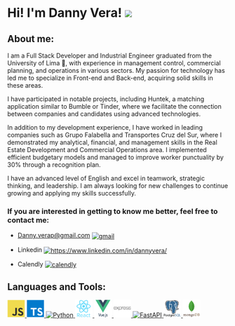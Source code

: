 
<h1 align="left">Hi! I'm Danny Vera! <img src="https://raw.githubusercontent.com/MartinHeinz/MartinHeinz/master/wave.gif" width="40px"></h1>

<h2 align="left">About me:</h2>

I am a Full Stack Developer and Industrial Engineer graduated from the University of Lima 🚀, with experience in management control, commercial planning, and operations in various sectors. My passion for technology has led me to specialize in Front-end and Back-end, acquiring solid skills in these areas.

I have participated in notable projects, including Huntek, a matching application similar to Bumble or Tinder, where we facilitate the connection between companies and candidates using advanced technologies.

In addition to my development experience, I have worked in leading companies such as Grupo Falabella and Transportes Cruz del Sur, where I demonstrated my analytical, financial, and management skills in the Real Estate Development and Commercial Operations area. I implemented efficient budgetary models and managed to improve worker punctuality by 30% through a recognition plan.

I have an advanced level of English and excel in teamwork, strategic thinking, and leadership. I am always looking for new challenges to continue growing and applying my skills successfully.

<h3 align="left">If you are interested in getting to know me better, feel free to contact me:</h3>

- Danny.verap@gmail.com <a href="https://mail.google.com/mail/u/0/#inbox?compose=SxfkdpPSNRWblGbpkzssjbDJhBhZHZLlrRQbXnqSQgHDrWnJFQjRQTlkgVqwJTlwpsPxFmBPVZcNGjpjPxglgWvZzdzwWhzmxFbMtnbwbFNxSsRPBsV" target="_blank"><img align="center" src="https://upload.wikimedia.org/wikipedia/commons/thumb/7/7e/Gmail_icon_%282020%29.svg/2560px-Gmail_icon_%282020%29.svg.png" alt="gmail" height="25" width="30"></a>

- Linkedin <a href="https://www.linkedin.com/in/dannyvera/" target="_blank"><img align="center" src="https://raw.githubusercontent.com/rahuldkjain/github-profile-readme-generator/master/src/images/icons/Social/linked-in-alt.svg" alt="https://www.linkedin.com/in/dannyvera/" height="30" width="40"></a>

- Calendly <a href="https://calendly.com/danny-verap/45min" target="_blank"><img align="center" src="https://ww1.freelogovectors.net/wp-content/uploads/2023/05/calendly_logo-freelogovectors.net_.png" alt="calendly" height="30" width="40"></a>


<p align="left">

<h2 align="left">Languages and Tools:</h2>
<p align="left"> 
 <a href="https://developer.mozilla.org/en-US/docs/Web/JavaScript" target="_blank" rel="noreferrer"> <img src="https://raw.githubusercontent.com/devicons/devicon/master/icons/javascript/javascript-original.svg" alt="javascript" width="40" height="40"/> </a>
  <a href="https://www.typescriptlang.org/" target="_blank" rel="noreferrer"> <img src="https://raw.githubusercontent.com/devicons/devicon/master/icons/typescript/typescript-original.svg" alt="typescript" width="40" height="40"/> </a> 
 <a href="https://www.python.org/" target="_blank" rel="noreferrer"> <img src="https://www.svgrepo.com/show/376344/python.svg" alt="Python" width="40" height="40"/> </a>
 <a href="https://reactjs.org/" target="_blank" rel="noreferrer"> <img src="https://raw.githubusercontent.com/devicons/devicon/master/icons/react/react-original-wordmark.svg" alt="react" width="40" height="40"/> </a>
  <a href="https://vuejs.org/" target="_blank" rel="noreferrer"> <img src="https://github.com/devicons/devicon/blob/master/icons/vuejs/vuejs-original-wordmark.svg" alt="react" width="40" height="40"/> </a>
<a href="https://expressjs.com" target="_blank" rel="noreferrer"> <img src="https://raw.githubusercontent.com/devicons/devicon/master/icons/express/express-original-wordmark.svg" alt="express" width="40" height="40"/> </a>
 <a href="https://fastapi.tiangolo.com/" target="_blank" rel="noreferrer"> <img src="https://cdn.worldvectorlogo.com/logos/fastapi.svg" alt="FastAPI" width="40" height="40"/> </a>
 <a href="https://www.postgresql.org" target="_blank" rel="noreferrer"> <img src="https://raw.githubusercontent.com/devicons/devicon/master/icons/postgresql/postgresql-original-wordmark.svg" alt="postgresql" width="40" height="40"/> </a> 
 <a href="https://www.mongodb.com/" target="_blank" rel="noreferrer"> <img src="https://raw.githubusercontent.com/devicons/devicon/master/icons/mongodb/mongodb-original-wordmark.svg" alt="mongodb" width="40" height="40"/> </a>

 </p>
